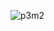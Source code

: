 ![p3m2](https://github.com/TemmieDev/TemmieDev/assets/128328335/e3870d32-8b2c-45c9-b770-3ec8948d5d31)
